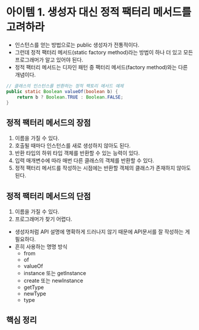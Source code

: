 # 아이템 1. 생성자 대신 정적 팩터리 메서드를 고려하라
- 인스턴스를 얻는 방법으로는 public 생성자가 전통적이다.
- 그런데 정적 팩터리 메서드(static factory method)라는 방법이 하나 더 있고 모든 프로그래머가 알고 있어야 된다.
- 정적 팩터리 메서드는 디자인 패턴 중 팩터리 메서드(factory method)와는 다른 개념이다.
```java
// 클래스의 인스턴스를 반환하는 정적 팩토리 메서드 예제
public static Boolean valueOf(boolean b) {
    return b ? Boolean.TRUE : Boolean.FALSE;
}
```
## 정적 팩터리 메서드의 장점
1. 이름을 가질 수 있다.
2. 호출될 때마다 인스턴스를 새로 생성하지 않아도 된다.
3. 반환 타입의 하위 타입 객체를 반환할 수 있는 능력이 있다.
4. 입력 매개변수에 따라 매번 다른 클래스의 객체를 반환할 수 있다.
5. 정적 팩터리 메서드를 작성하는 시점에는 반환할 객체의 클래스가 존재하지 않아도 된다.

## 정적 팩터리 메서드의 단점
1. 이름을 가질 수 있다.
2. 프로그래머가 찾기 어렵다.
- 생성자처럼 API 설명에 명확하게 드러나지 않기 때문에 API문서를 잘 작성하는 게 필요하다.
- 흔히 사용하는 명명 방식
  - from
  - of
  - valueOf
  - instance 또는 getInstance
  - create 또는 newInstance
  - getType
  - newType
  - type

## 핵심 정리